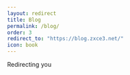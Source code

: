 ```yaml
---
layout: redirect
title: Blog
permalink: /blog/
order: 3
redirect_to: "https://blog.zxce3.net/"
icon: book
---
```


Redirecting you